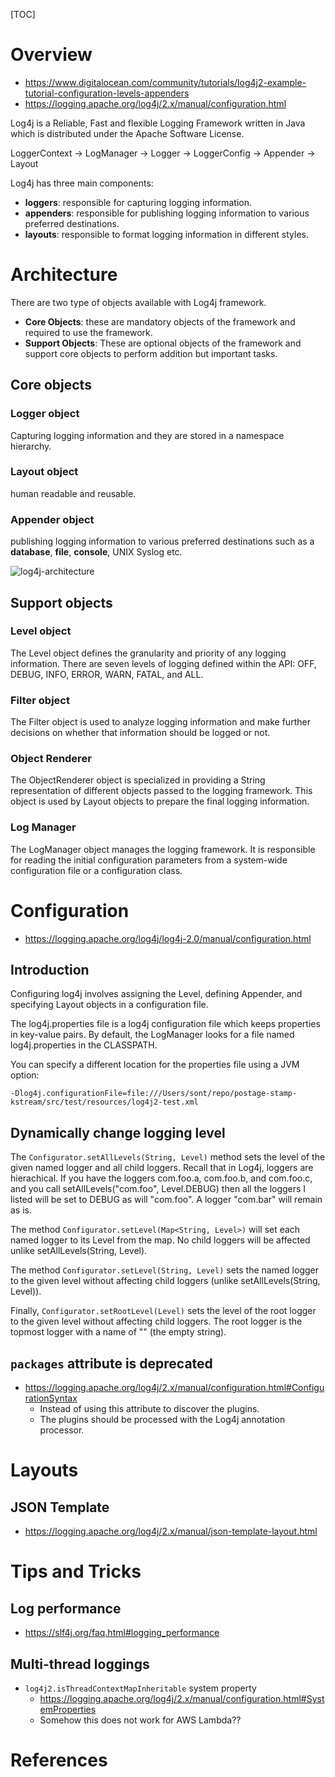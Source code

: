 [TOC]

# Overview

- https://www.digitalocean.com/community/tutorials/log4j2-example-tutorial-configuration-levels-appenders
- https://logging.apache.org/log4j/2.x/manual/configuration.html

Log4j is a Reliable, Fast and flexible Logging Framework written in Java
which is distributed under the Apache Software License.

LoggerContext -> LogManager -> Logger -> LoggerConfig -> Appender -> Layout

Log4j has three main components:
- **loggers**: responsible for capturing logging information.
- **appenders**: responsible for publishing logging information to
  various preferred destinations.
- **layouts**: responsible to format logging information in different
  styles.

# Architecture

There are two type of objects available with Log4j framework.

- **Core Objects**: these are mandatory objects of the framework and
  required to use the framework.
- **Support Objects**: These are optional objects of the framework and
  support core objects to perform addition but important tasks.

## Core objects

### Logger object

Capturing logging information and they are stored in a namespace
hierarchy.

### Layout object

human readable and reusable.

### Appender object

publishing logging information to various preferred destinations such as
a **database**, **file**, **console**, UNIX Syslog etc.

![log4j-architecture](log4j/log4j-arch.jpg)

## Support objects

### Level object

The Level object defines the granularity and priority of any logging
information. There are seven levels of logging defined within the API:
OFF, DEBUG, INFO, ERROR, WARN, FATAL, and ALL.

### Filter object

The Filter object is used to analyze logging information and make
further decisions on whether that information should be logged or not.

### Object Renderer

The ObjectRenderer object is specialized in providing a String
representation of different objects passed to the logging framework.
This object is used by Layout objects to prepare the final logging
information.

### Log Manager

The LogManager object manages the logging framework. It is responsible
for reading the initial configuration parameters from a system-wide
configuration file or a configuration class.

# Configuration

- https://logging.apache.org/log4j/log4j-2.0/manual/configuration.html

## Introduction

Configuring log4j involves assigning the Level, defining Appender, and
specifying Layout objects in a configuration file.

The log4j.properties file is a log4j configuration file which keeps
properties in key-value pairs. By default, the LogManager looks for a
file named log4j.properties in the CLASSPATH.

You can specify a different location for the properties file using a JVM
option:

`-Dlog4j.configurationFile=file:///Users/sont/repo/postage-stamp-kstream/src/test/resources/log4j2-test.xml`

## Dynamically change logging level

The `Configurator.setAllLevels(String, Level)` method sets the level of
the given named logger and all child loggers. Recall that in Log4j,
loggers are hierachical. If you have the loggers com.foo.a, com.foo.b,
and com.foo.c, and you call setAllLevels("com.foo", Level.DEBUG) then
all the loggers I listed will be set to DEBUG as will "com.foo". A
logger "com.bar" will remain as is.

The method `Configurator.setLevel(Map<String, Level>)` will set each
named logger to its Level from the map. No child loggers will be
affected unlike setAllLevels(String, Level).

The method `Configurator.setLevel(String, Level)` sets the named logger
to the given level without affecting child loggers (unlike
setAllLevels(String, Level)).

Finally, `Configurator.setRootLevel(Level)` sets the level of the root
logger to the given level without affecting child loggers. The root
logger is the topmost logger with a name of "" (the empty string).

## `packages` attribute is deprecated

- https://logging.apache.org/log4j/2.x/manual/configuration.html#ConfigurationSyntax
    + Instead of using this attribute to discover the plugins.
    + The plugins should be processed with the Log4j annotation
      processor.

# Layouts

## JSON Template

- https://logging.apache.org/log4j/2.x/manual/json-template-layout.html

# Tips and Tricks

## Log performance

- https://slf4j.org/faq.html#logging_performance

## Multi-thread loggings

- `log4j2.isThreadContextMapInheritable` system property
    + https://logging.apache.org/log4j/2.x/manual/configuration.html#SystemProperties
    + Somehow this does not work for AWS Lambda??

# References

[home]: https://logging.apache.org/log4j/2.x/
[log4j]: https://en.wikipedia.org/wiki/Log4j
[configuration]: https://logging.apache.org/log4j/2.x/manual/configuration.html
